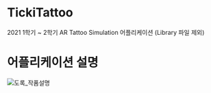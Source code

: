 # TickiTattoo
2021 1학기 ~ 2학기 AR Tattoo Simulation 어플리케이션 <TickiTattoo>
(Library 파일 제외)


# 어플리케이션 설명
![도록_작품설명](https://user-images.githubusercontent.com/43868490/139902243-60f02407-9de0-4d07-9c2a-2c4dde2ddb56.jpg)

# 
